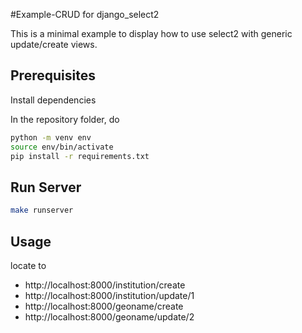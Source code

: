 #Example-CRUD for django\_select2

This is a minimal example to display how to use select2 with generic update/create views.

## Prerequisites

Install dependencies

In the repository folder, do

```bash
python -m venv env
source env/bin/activate
pip install -r requirements.txt 
```

## Run Server

```bash
make runserver
```

## Usage

locate to

* http://localhost:8000/institution/create
* http://localhost:8000/institution/update/1
* http://localhost:8000/geoname/create
* http://localhost:8000/geoname/update/2


